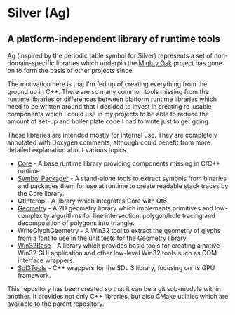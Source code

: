 # Silver (Ag)
## A platform-independent library of runtime tools

Ag (inspired by the periodic table symbol for Silver) represents a set of
non-domain-specific libraries which underpin the
[Mighty Oak](https://github.com/GiantRobotLemur/MightyOak) project has gone
on to form the basis of other projects since.

The motivation here is that I'm fed up of creating everything from the ground
up in C++. There are so many common tools missing from the runtime libraries
or differences between platform runtime libraries which need to be written
around that I decided to invest in creating re-usable components which I
could use in my projects to be able to reduce the amount of set-up and boiler
plate code I had to write just to get going.

These libraries are intended mostly for internal use. They are completely
annotated with Doxygen comments, although could benefit from more detailed
explanation about various topics.

* [Core](Doc/Core.md) - A base runtime library providing components missing
in C/C++ runtime.
* [Symbol Packager](Doc/SymbolPackager.md) - A stand-alone tools to extract
symbols from binaries and packages them for use at runtime to create readable
stack traces by the Core library.
* QtInterop - A library which integrates Core with Qt6.
* [Geometry](Doc/Geometry.md) - A 2D geometry library which implements
primitives and low-complexity algorithms for line intersection, polygon/hole
tracing and decomposition of polygons into triangle.
* WriteGlyphGeometry - A Win32 tool to extract the geometry of glyphs from
  a font to use in the unit tests for the Geometry library.
* [Win32Base](Doc/Win32Base.md) - A library which provides basic tools for
  creating a native Win32 GUI application and other low-level Win32 tools
  such as COM interface wrappers.
* [Sdl3Tools](Doc/Sdl3Tools.md) - C++ wrappers for the SDL 3 library, focusing
  on its GPU framework.

This repository has been created so that it can be a git sub-module within
another. It provides not only C++ libraries, but also CMake utilities which
are available to the parent repository.